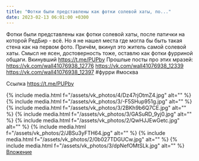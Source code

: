 ```yaml
---
title: "Фотки были представлены как фотки солевой хаты, по..."
date: 2023-02-13 06:01:00 +0300
---
```


Фотки были представлены как фотки солевой хаты, после патички на которой РедБир - всё. Но я не нашел места где могла бы быть такая стена как на первом фото. Причём, вкинул это житель самой солевой хаты. Смысл не ясен, достоверность тоже, оставлю как фотки фурриной общаги.
Вкинувший https://t.me/PUPby
Прошлые посты про этих мразей:
https://vk.com/wall41076938_12776
https://vk.com/wall41076938_12339
https://vk.com/wall41076938_12397
#фурри #москва


Ссылка
https://t.me/PUPby

{% include media.html f="/assets/vk_photos/4/Dz47rjOtmZ4.jpg" alt="" %}
{% include media.html f="/assets/vk_photos/3/-F5SHup951g.jpg" alt="" %}
{% include media.html f="/assets/vk_photos/3/2BKh9b6Q7CE.jpg" alt="" %}
{% include media.html f="/assets/vk_photos/3/GASuRD_9yj0.jpg" alt="" %}
{% include media.html f="/assets/vk_photos/2/QwHJJEwGetc.jpg" alt="" %}
{% include media.html f="/assets/vk_photos/2/JBSu3yFTH64.jpg" alt="" %}
{% include media.html f="/assets/vk_photos/2/0b027TDGUCw.jpg" alt="" %}
{% include media.html f="/assets/vk_photos/3/dpNefOMtSLk.jpg" alt="" %}
[Вложение](https://t.me/PUPby)
